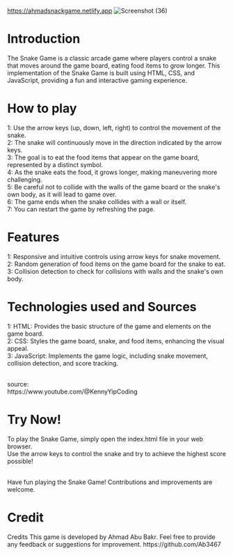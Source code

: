 https://ahmadsnackgame.netlify.app
 ![Screenshot (36)](https://github.com/Ab3467/Game-3/assets/138695838/696493e6-bbd7-49fc-98b1-0016b57d65cf)



# Introduction
<p>The Snake Game is a classic arcade game where players control a snake that moves around the game board, eating food items to grow longer. This implementation of the Snake Game is built using HTML, CSS, and JavaScript, providing a fun and interactive gaming experience.</p>

# How to play
<p>1: Use the arrow keys (up, down, left, right) to control the movement of the snake.<br>
2: The snake will continuously move in the direction indicated by the arrow keys.<br>
3: The goal is to eat the food items that appear on the game board, represented by a distinct symbol.<br>
4: As the snake eats the food, it grows longer, making maneuvering more challenging.<br>
5: Be careful not to collide with the walls of the game board or the snake's own body, as it will lead to game over.<br>
6: The game ends when the snake collides with a wall or itself.<br>
7: You can restart the game by refreshing the page.</p>

# Features
<p>1: Responsive and intuitive controls using arrow keys for snake movement.<br>
2: Random generation of food items on the game board for the snake to eat.<br>
3: Collision detection to check for collisions with walls and the snake's own body.<br>

# Technologies used and Sources
<p>1: HTML: Provides the basic structure of the game and elements on the game board.<br>
2: CSS: Styles the game board, snake, and food items, enhancing the visual appeal.<br>
3: JavaScript: Implements the game logic, including snake movement, collision detection, and score tracking.</p>
<br>
source:<br>
https://www.youtube.com/@KennyYipCoding

# Try Now!
<p>To play the Snake Game, simply open the index.html file in your web browser. <br>Use the arrow keys to control the snake and try to achieve the highest score possible!

<br>Have fun playing the Snake Game! Contributions and improvements are welcome.</p>

# Credit
<p>Credits This game is developed by Ahmad Abu Bakr. Feel free to provide any feedback or suggestions for improvement.
https://github.com/Ab3467</p>







